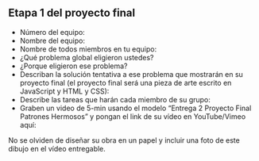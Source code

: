   ## Etapa 1 del proyecto final

- Número del equipo:
- Nombre del equipo:
- Nombre de todos miembros en tu equipo:
- ¿Qué problema global eligieron ustedes?
- ¿Porque eligieron ese problema?
- Describan la solución tentativa a ese problema que mostrarán en su proyecto final (el proyecto final será una pieza de arte escrito en JavaScript y HTML y CSS): 
- Describe las tareas que harán cada miembro de su grupo:
- Graben un video de 5-min usando el modelo “Entrega 2 Proyecto Final Patrones Hermosos” y pongan el link de su vídeo en YouTube/Vimeo aquí:

No se olviden de diseñar su obra en un papel y incluir una foto de este dibujo en el vídeo entregable.
